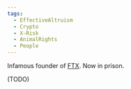 ```yaml
---
tags:
  - EffectiveAltruism
  - Crypto
  - X-Risk
  - AnimalRights
  - People
---
```

Infamous founder of [FTX](FTX.md). Now in prison.

(TODO)